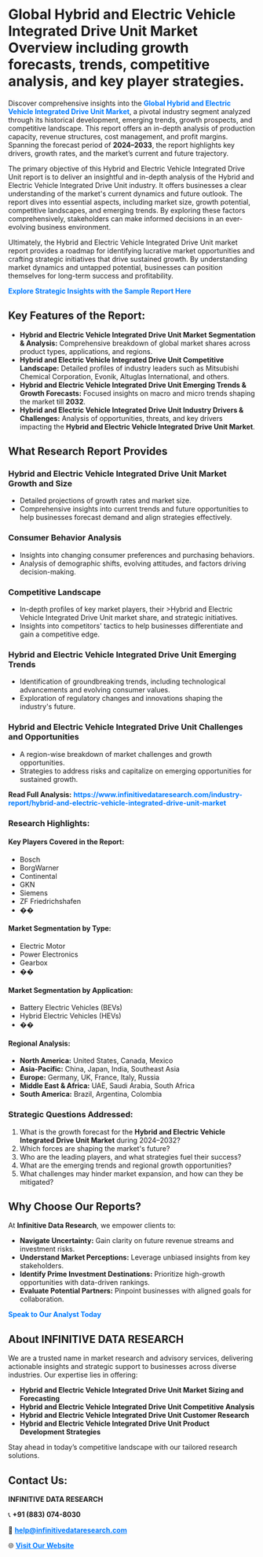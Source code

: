 <h1>Global Hybrid and Electric Vehicle Integrated Drive Unit Market Overview including growth forecasts, trends, competitive analysis, and key player strategies.</h1>
<p>
Discover comprehensive insights into the 
<a href="https://www.infinitivedataresearch.com/industry-report/hybrid-and-electric-vehicle-integrated-drive-unit-market" rel="dofollow" style="color: #007BFF; text-decoration: none;"><strong>Global Hybrid and Electric Vehicle Integrated Drive Unit Market</strong></a>, a pivotal industry segment analyzed through its historical development, emerging trends, growth prospects, and competitive landscape. This report offers an in-depth analysis of production capacity, revenue structures, cost management, and profit margins. Spanning the forecast period of <strong>2024–2033</strong>, the report highlights key drivers, growth rates, and the market’s current and future trajectory.
</p>
<p>
The primary objective of this Hybrid and Electric Vehicle Integrated Drive Unit report is to deliver an insightful and in-depth analysis of the Hybrid and Electric Vehicle Integrated Drive Unit industry. It offers businesses a clear understanding of the market's current dynamics and future outlook. The report dives into essential aspects, including market size, growth potential, competitive landscapes, and emerging trends. By exploring these factors comprehensively, stakeholders can make informed decisions in an ever-evolving business environment.
</p>
<p>
Ultimately, the Hybrid and Electric Vehicle Integrated Drive Unit market report provides a roadmap for identifying lucrative market opportunities and crafting strategic initiatives that drive sustained growth. By understanding market dynamics and untapped potential, businesses can position themselves for long-term success and profitability.
</p>
<p>
<a href="https://www.infinitivedataresearch.com/request-sample/reportId=109948" style="color: #007BFF; text-decoration: none;"><strong>Explore Strategic Insights with the Sample Report Here</strong></a>
</p>

<h2>Key Features of the Report:</h2>
<ul>
<li><strong>Hybrid and Electric Vehicle Integrated Drive Unit Market Segmentation & Analysis:</strong> Comprehensive breakdown of global market shares across product types, applications, and regions.</li>
<li><strong>Hybrid and Electric Vehicle Integrated Drive Unit Competitive Landscape:</strong> Detailed profiles of industry leaders such as Mitsubishi Chemical Corporation, Evonik, Altuglas International, and others.</li>
<li><strong>Hybrid and Electric Vehicle Integrated Drive Unit Emerging Trends & Growth Forecasts:</strong> Focused insights on macro and micro trends shaping the market till <strong>2032</strong>.</li>
<li><strong>Hybrid and Electric Vehicle Integrated Drive Unit Industry Drivers & Challenges:</strong> Analysis of opportunities, threats, and key drivers impacting the <strong>Hybrid and Electric Vehicle Integrated Drive Unit Market</strong>.</li>
</ul>

<h2>What Research Report Provides</h2>
<h3>Hybrid and Electric Vehicle Integrated Drive Unit Market Growth and Size</h3>
<ul>
<li>Detailed projections of growth rates and market size.</li>
<li>Comprehensive insights into current trends and future opportunities to help businesses forecast demand and align strategies effectively.</li>
</ul>

<h3>Consumer Behavior Analysis</h3>
<ul>
<li>Insights into changing consumer preferences and purchasing behaviors.</li>
<li>Analysis of demographic shifts, evolving attitudes, and factors driving decision-making.</li>
</ul>

<h3>Competitive Landscape</h3>
<ul>
<li>In-depth profiles of key market players, their >Hybrid and Electric Vehicle Integrated Drive Unit market share, and strategic initiatives.</li>
<li>Insights into competitors' tactics to help businesses differentiate and gain a competitive edge.</li>
</ul>

<h3>Hybrid and Electric Vehicle Integrated Drive Unit Emerging Trends</h3>
<ul>
<li>Identification of groundbreaking trends, including technological advancements and evolving consumer values.</li>
<li>Exploration of regulatory changes and innovations shaping the industry's future.</li>
</ul>

<h3>Hybrid and Electric Vehicle Integrated Drive Unit Challenges and Opportunities</h3>
<ul>
<li>A region-wise breakdown of market challenges and growth opportunities.</li>
<li>Strategies to address risks and capitalize on emerging opportunities for sustained growth.</li>
</ul>
<p><strong>Read Full Analysis:</strong> <a href="https://www.infinitivedataresearch.com/industry-report/hybrid-and-electric-vehicle-integrated-drive-unit-market" rel="dofollow" style="color: #007BFF; text-decoration: none;"><strong>https://www.infinitivedataresearch.com/industry-report/hybrid-and-electric-vehicle-integrated-drive-unit-market</strong></a></p>
<h3>Research Highlights:</h3>
<h4>Key Players Covered in the Report:</h4>
<ul><li>Bosch</li><li>BorgWarner</li><li>Continental</li><li>GKN</li><li>Siemens</li><li>ZF Friedrichshafen</li><li>��</li></ul>
<h4>Market Segmentation by Type:</h4>
<ul><li>Electric Motor</li><li>Power Electronics</li><li>Gearbox</li><li>��</li></ul>
<h4>Market Segmentation by Application:</h4>
<ul><li>Battery Electric Vehicles (BEVs)</li><li>Hybrid Electric Vehicles (HEVs)</li><li>��</li></ul>

<h4>Regional Analysis:</h4>
<ul>
<li><strong>North America:</strong> United States, Canada, Mexico</li>
<li><strong>Asia-Pacific:</strong> China, Japan, India, Southeast Asia</li>
<li><strong>Europe:</strong> Germany, UK, France, Italy, Russia</li>
<li><strong>Middle East & Africa:</strong> UAE, Saudi Arabia, South Africa</li>
<li><strong>South America:</strong> Brazil, Argentina, Colombia</li>
</ul>

<h3>Strategic Questions Addressed:</h3>
<ol>
<li>What is the growth forecast for the <strong>Hybrid and Electric Vehicle Integrated Drive Unit Market</strong> during 2024–2032?</li>
<li>Which forces are shaping the market's future?</li>
<li>Who are the leading players, and what strategies fuel their success?</li>
<li>What are the emerging trends and regional growth opportunities?</li>
<li>What challenges may hinder market expansion, and how can they be mitigated?</li>
</ol>

<h2>Why Choose Our Reports?</h2>
<p>At <strong>Infinitive Data Research</strong>, we empower clients to:</p>
<ul>
<li><strong>Navigate Uncertainty:</strong> Gain clarity on future revenue streams and investment risks.</li>
<li><strong>Understand Market Perceptions:</strong> Leverage unbiased insights from key stakeholders.</li>
<li><strong>Identify Prime Investment Destinations:</strong> Prioritize high-growth opportunities with data-driven rankings.</li>
<li><strong>Evaluate Potential Partners:</strong> Pinpoint businesses with aligned goals for collaboration.</li>
</ul>
<p><a href="https://www.infinitivedataresearch.com/industry-report/hybrid-and-electric-vehicle-integrated-drive-unit-market" rel="dofollow" style="color: #007BFF; text-decoration: none;"><strong>Speak to Our Analyst Today</strong></a></p>

<h2>About INFINITIVE DATA RESEARCH</h2>
<p>We are a trusted name in market research and advisory services, delivering actionable insights and strategic support to businesses across diverse industries. Our expertise lies in offering:</p>
<ul>
<li><strong>Hybrid and Electric Vehicle Integrated Drive Unit Market Sizing and Forecasting</strong></li>
<li><strong>Hybrid and Electric Vehicle Integrated Drive Unit Competitive Analysis</strong></li>
<li><strong>Hybrid and Electric Vehicle Integrated Drive Unit Customer Research</strong></li>
<li><strong>Hybrid and Electric Vehicle Integrated Drive Unit Product Development Strategies</strong></li>
</ul>
<p>Stay ahead in today’s competitive landscape with our tailored research solutions.</p>

<h2>Contact Us:</h2>
<p><strong>INFINITIVE DATA RESEARCH</strong></p>
<p>📞 <strong>+91 (883) 074-8030</strong></p>
<p>📧 <strong><a href="mailto:help@infinitivedataresearch.com" style="color: #007BFF;">help@infinitivedataresearch.com</a></strong></p>
<p>🌐 <strong><a href="https://www.infinitivedataresearch.com" rel="dofollow" style="color: #007BFF;">Visit Our Website</a></strong></p>